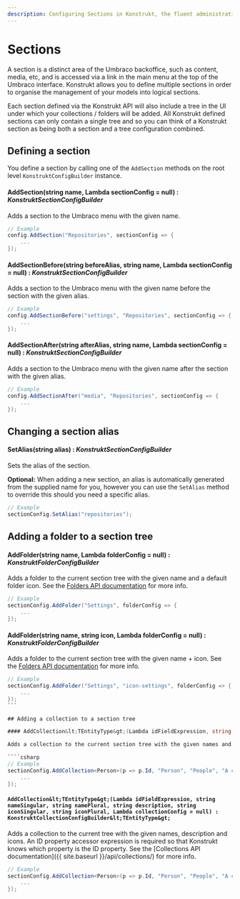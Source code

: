```yaml
---
description: Configuring Sections in Konstrukt, the fluent administration panel builder for Umbraco.
---
```


# Sections

A section is a distinct area of the Umbraco backoffice, such as content, media, etc, and is accessed via a link in the main menu at the top of the Umbraco interface. Konstrukt allows you to define multiple sections in order to organise the management of your models into logical sections.

Each section defined via the Konstrukt API will also include a tree in the UI under which your collections / folders will be added. All Konstrukt defined sections can only contain a single tree and so you can think of a Konstrukt section as being both a section and a tree configuration combined.

## Defining a section

You define a section by calling one of the `AddSection` methods on the root level `KonstruktConfigBuilder` instance.

#### AddSection(string name, Lambda sectionConfig = null) : *KonstruktSectionConfigBuilder*

Adds a section to the Umbraco menu with the given name.

```csharp
// Example
config.AddSection("Repositories", sectionConfig => {
    ...
});
```

#### AddSectionBefore(string beforeAlias, string name, Lambda sectionConfig = null) : *KonstruktSectionConfigBuilder*

Adds a section to the Umbraco menu with the given name before the section with the given alias.

```csharp
// Example
config.AddSectionBefore("settings", "Repositories", sectionConfig => {
    ...
});
```

#### AddSectionAfter(string afterAlias, string name, Lambda sectionConfig = null) : *KonstruktSectionConfigBuilder*

Adds a section to the Umbraco menu with the given name after the section with the given alias.

```csharp
// Example
config.AddSectionAfter("media", "Repositories", sectionConfig => {
    ...
});
```

## Changing a section alias

#### SetAlias(string alias) : *KonstruktSectionConfigBuilder*

Sets the alias of the section.

**Optional:** When adding a new section, an alias is automatically generated from the supplied name for you, however you can use the `SetAlias` method to override this should you need a specific alias.

```csharp
// Example
sectionConfig.SetAlias("repositories");
```

## Adding a folder to a section tree

#### AddFolder(string name, Lambda folderConfig = null) : *KonstruktFolderConfigBuilder*

Adds a folder to the current section tree with the given name and a default folder icon. See the [Folders API documentation](folders.md) for more info.

````csharp
// Example
sectionConfig.AddFolder("Settings", folderConfig => {
    ...
});
````

#### AddFolder(string name, string icon, Lambda folderConfig = null) : *KonstruktFolderConfigBuilder*

Adds a folder to the current section tree with the given name + icon. See the [Folders API documentation](folders.md) for more info.

````csharp
// Example
sectionConfig.AddFolder("Settings", "icon-settings", folderConfig => {
    ...
});
```

## Adding a collection to a section tree

#### AddCollection&lt;TEntityType&gt;(Lambda idFieldExpression, string nameSingular, string namePlural, string description, Lambda collectionConfig = null) : *KonstruktCollectionConfigBuilder&lt;TEntityType&gt;*

Adds a collection to the current section tree with the given names and description and default icons. An ID property accessor expression is required so that Konstrukt knows which property is the ID property. See the [Collections API documentation](collections.md) for more info.

````csharp
// Example
sectionConfig.AddCollection<Person>(p => p.Id, "Person", "People", "A collection of people", collectionConfig => {
    ...
});
````

#### `AddCollection&lt;TEntityType&gt;(Lambda idFieldExpression, string nameSingular, string namePlural, string description, string iconSingular, string iconPlural, Lambda collectionConfig = null) : KonstruktCollectionConfigBuilder&lt;TEntityType&gt;`

Adds a collection to the current tree with the given names, description and icons. An ID property accessor expression is required so that Konstrukt knows which property is the ID property. See the [Collections API documentation]({{ site.baseurl }}/api/collections/) for more info.

````csharp
// Example
sectionConfig.AddCollection<Person>(p => p.Id, "Person", "People", "A collection of people", "icon-umb-users", "icon-umb-users", collectionConfig => {
    ...
});
````